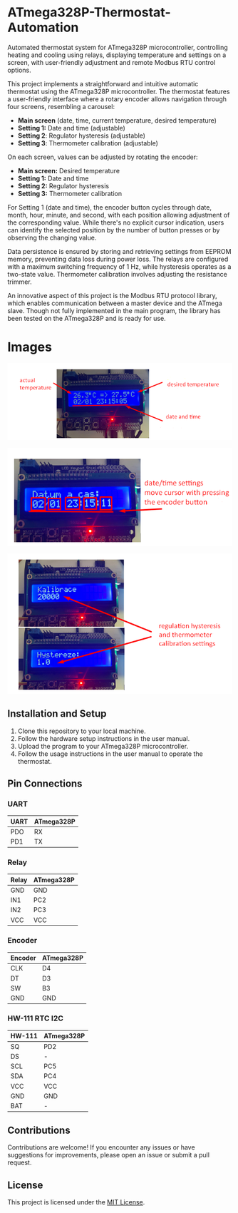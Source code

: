 # ATmega328P-Thermostat-Automation
Automated thermostat system for ATmega328P microcontroller, controlling heating and cooling using relays, displaying temperature and settings on a screen, with user-friendly adjustment and remote Modbus RTU control options.

This project implements a straightforward and intuitive automatic thermostat using the ATmega328P microcontroller. The thermostat features a user-friendly interface where a rotary encoder allows navigation through four screens, resembling a carousel:

- **Main screen** (date, time, current temperature, desired temperature)
- **Setting 1:** Date and time (adjustable)
- **Setting 2**: Regulator hysteresis (adjustable)
- **Setting 3**: Thermometer calibration (adjustable)

On each screen, values can be adjusted by rotating the encoder:

- **Main screen:** Desired temperature
- **Setting 1:** Date and time
- **Setting 2:** Regulator hysteresis
- **Setting 3:** Thermometer calibration

For Setting 1 (date and time), the encoder button cycles through date, month, hour, minute, and second, with each position allowing adjustment of the corresponding value. While there's no explicit cursor indication, users can identify the selected position by the number of button presses or by observing the changing value.

Data persistence is ensured by storing and retrieving settings from EEPROM memory, preventing data loss during power loss. The relays are configured with a maximum switching frequency of 1 Hz, while hysteresis operates as a two-state value. Thermometer calibration involves adjusting the resistance trimmer.

An innovative aspect of this project is the Modbus RTU protocol library, which enables communication between a master device and the ATmega slave. Though not fully implemented in the main program, the library has been tested on the ATmega328P and is ready for use.

# Images

![Main screen](media/main_screen.png)

![Settings date/time](media/settings1.png)

![Settings calibration and hysteresis](media/settings2.png)

## Installation and Setup

1. Clone this repository to your local machine.
2. Follow the hardware setup instructions in the user manual.
3. Upload the program to your ATmega328P microcontroller.
4. Follow the usage instructions in the user manual to operate the thermostat.
   
## Pin Connections

### UART
| UART | ATmega328P |
|------|------------|
| PDO  | RX         |
| PD1  | TX         |

### Relay
| Relay | ATmega328P |
|-------|------------|
| GND   | GND        |
| IN1   | PC2        |
| IN2   | PC3        |
| VCC   | VCC        |

### Encoder
| Encoder | ATmega328P |
|---------|------------|
| CLK     | D4         |
| DT      | D3         |
| SW      | B3         |
| GND     | GND        |

### HW-111 RTC I2C
| HW-111 | ATmega328P |
|--------|------------|
| SQ     | PD2        |
| DS     | -          |
| SCL    | PC5        |
| SDA    | PC4        |
| VCC    | VCC        |
| GND    | GND        |
| BAT    | -          |

## Contributions

Contributions are welcome! If you encounter any issues or have suggestions for improvements, please open an issue or submit a pull request.

## License

This project is licensed under the [MIT License](LICENSE).

